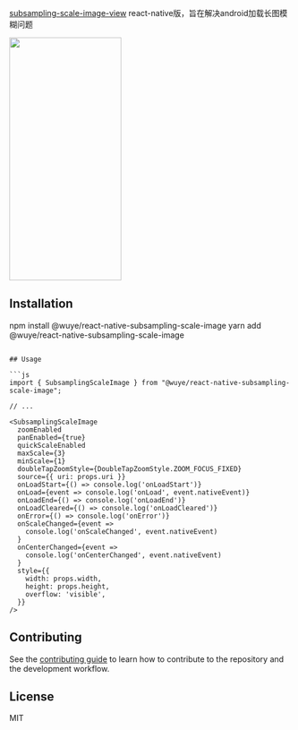 
[subsampling-scale-image-view](https://github.com/davemorrissey/subsampling-scale-image-view) react-native版，旨在解决android加载长图模糊问题

<img src="https://github.com/yangdong-wuye/react-native-subsampling-scale-image/blob/master/doc/1653470214074879.gif" data-canonical-src="https://github.com/yangdong-wuye/react-native-subsampling-scale-image/blob/master/doc/1653470214074879.gif" width="200" height="434" />

## Installation

npm install @wuye/react-native-subsampling-scale-image
yarn add @wuye/react-native-subsampling-scale-image
```

## Usage

```js
import { SubsamplingScaleImage } from "@wuye/react-native-subsampling-scale-image";

// ...

<SubsamplingScaleImage
  zoomEnabled
  panEnabled={true}
  quickScaleEnabled
  maxScale={3}
  minScale={1}
  doubleTapZoomStyle={DoubleTapZoomStyle.ZOOM_FOCUS_FIXED}
  source={{ uri: props.uri }}
  onLoadStart={() => console.log('onLoadStart')}
  onLoad={event => console.log('onLoad', event.nativeEvent)}
  onLoadEnd={() => console.log('onLoadEnd')}
  onLoadCleared={() => console.log('onLoadCleared')}
  onError={() => console.log('onError')}
  onScaleChanged={event =>
    console.log('onScaleChanged', event.nativeEvent)
  }
  onCenterChanged={event =>
    console.log('onCenterChanged', event.nativeEvent)
  }
  style={{
    width: props.width,
    height: props.height,
    overflow: 'visible',
  }}
/>
```

## Contributing

See the [contributing guide](CONTRIBUTING.md) to learn how to contribute to the repository and the development workflow.

## License

MIT
